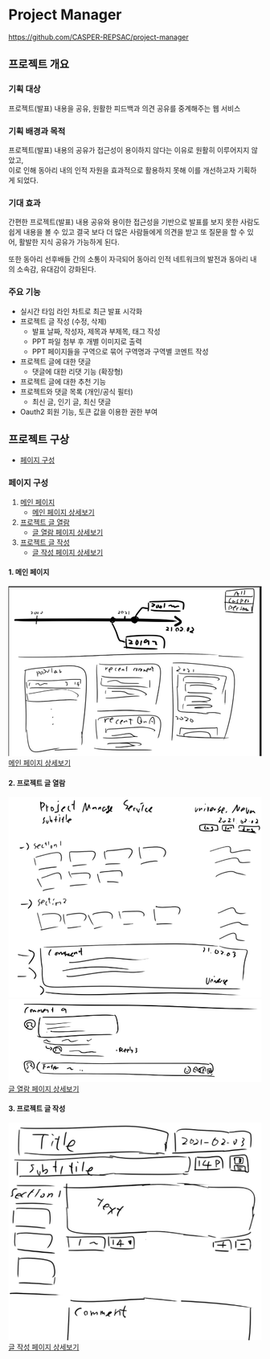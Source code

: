 # Project Manager

https://github.com/CASPER-REPSAC/project-manager

## 프로젝트 개요

### 기획 대상

프로젝트(발표) 내용을 공유, 원활한 피드백과 의견 공유를 중계해주는 웹 서비스

### 기획 배경과 목적

프로젝트(발표) 내용의 공유가 접근성이 용이하지 않다는 이유로 원활히 이루어지지 않았고,  
이로 인해 동아리 내의 인적 자원을 효과적으로 활용하지 못해 이를 개선하고자 기획하게 되었다.

### 기대 효과

간편한 프로젝트(발표) 내용 공유와 용이한 접근성을 기반으로 발표를 보지 못한 사람도 쉽게 내용을 볼 수 있고 결국 보다 더 많은 사람들에게 의견을 받고 또 질문을 할 수 있어, 활발한 지식 공유가 가능하게 된다.

또한 동아리 선후배들 간의 소통이 자극되어 동아리 인적 네트워크의 발전과 동아리 내의 소속감, 유대감이 강화된다.

### 주요 기능

- 실시간 타임 라인 차트로 최근 발표 시각화
- 프로젝트 글 작성 (수정, 삭제)
  - 발표 날짜, 작성자, 제목과 부제목, 태그 작성
  - PPT 파일 첨부 후 개별 이미지로 출력
  - PPT 페이지들을 구역으로 묶어 구역명과 구역별 코멘트 작성
- 프로젝트 글에 대한 댓글
  - 댓글에 대한 리댓 기능 (확장형)
- 프로젝트 글에 대한 추천 기능
- 프로젝트와 댓글 목록 (개인/공식 필터)
  - 최신 글, 인기 글, 최신 댓글
- Oauth2 회원 기능, 토큰 값을 이용한 권한 부여

## 프로젝트 구상

- [페이지 구성](#페이지-구성)

### 페이지 구성

1. [메인 페이지](#1.-메인-페이지)
   - [메인 페이지 상세보기](./pages/main_page.md)
2. [프로젝트 글 열람](#2.-프로젝트-글-열람)
   - [글 열람 페이지 상세보기](./pages/view_page.md)
3. [프로젝트 글 작성](#3.-프로젝트-글-작성)
   - [글 작성 페이지 상세보기](./pages/write_page.md)

#### 1. 메인 페이지

![main_page](./resource/main_page.png)  
[메인 페이지 상세보기](./pages/main_page.md)

#### 2. 프로젝트 글 열람

![view_page](./resource/view_page.png)  
![view_page](./resource/view_page_comment.png)  
[글 열람 페이지 상세보기](./pages/view_page.md)

#### 3. 프로젝트 글 작성

![write_page](./resource/write_page.png)  
[글 작성 페이지 상세보기](./pages/write_page.md)
